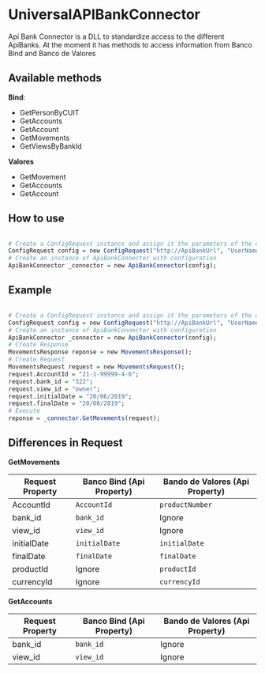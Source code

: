 # UniversalAPIBankConnector
  
Api Bank Connector is a DLL to standardize access to the different ApiBanks. At the moment it has methods to access information from Banco Bind and Banco de Valores

## Available methods

**Bind**:

-   GetPersonByCUIT     
-   GetAccounts      
-   GetAccount      
-   GetMovements      
-   GetViewsByBankId  

**Valores**
-   GetMovement
-   GetAccounts      
-   GetAccount

##   How to use

``` r

# Create a ConfigRequest instance and assign it the parameters of the desired bank
ConfigRequest config = new ConfigRequest("http://ApiBankUrl", "UserName", "Password", BanksEnums.Bind);
# Create an instance of ApiBankConnector with configuration
ApiBankConnector _connector = new ApiBankConnector(config);
```


##   Example

``` r

# Create a ConfigRequest instance and assign it the parameters of the desired bank
ConfigRequest config = new ConfigRequest("http://ApiBankUrl", "UserName", "Password", BanksEnums.Bind);
# Create an instance of ApiBankConnector with configuration
ApiBankConnector _connector = new ApiBankConnector(config);
# Create Response
MovementsResponse reponse = new MovementsResponse();
# Create Request
MovementsRequest request = new MovementsRequest();
request.AccountId = "21-1-99999-4-6";
request.bank_id = "322";
request.view_id = "owner";
request.initialDate = "20/06/2019";
request.finalDate = "20/08/2019";
# Execute
reponse = _connector.GetMovements(request);
```
## Differences in Request

**GetMovements**

|Request Property|Banco Bind (Api Property)      |Bando de Valores (Api Property)|
|----------------|-------------------------------|-----------------------------|
|AccountId       |`AccountId`                    |`productNumber`              |
|bank_id         |`bank_id`                      |Ignore                       |
|view_id         |`view_id`                      |Ignore                       |
|initialDate     |`initialDate`                  |`initialDate`                |
|finalDate       |`finalDate`                    |`finalDate`                  |
|productId       |Ignore                         |`productId`                  |
|currencyId      |Ignore                         |`currencyId`                 |

**GetAccounts**

|Request Property|Banco Bind (Api Property)      |Bando de Valores (Api Property)|
|----------------|-------------------------------|-----------------------------|
|bank_id         |`bank_id`                      |Ignore                       |
|view_id         |`view_id`                      |Ignore                       |
